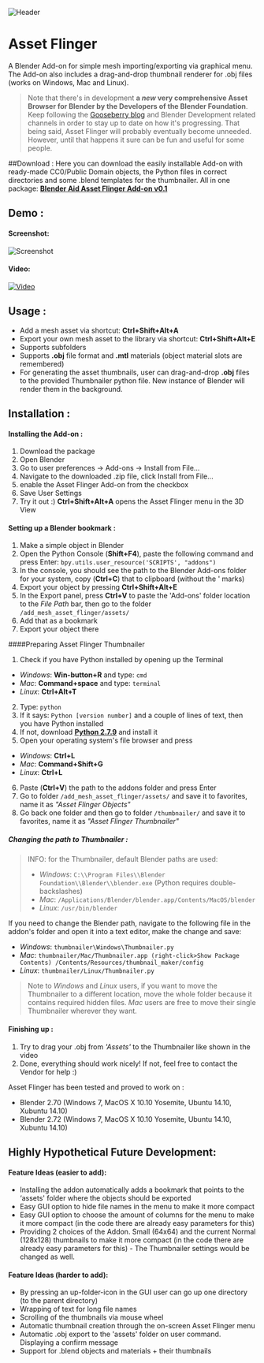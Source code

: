 ![Header](http://i.imgur.com/gp3BdlI.jpg)
# Asset Flinger
A Blender Add-on for simple mesh importing/exporting via graphical menu. 
The Add-on also includes a drag-and-drop thumbnail renderer for .obj files (works on Windows, Mac and Linux).

> Note that there's in development **a *new* very comprehensive Asset Browser for Blender by the Developers of the Blender Foundation**. Keep following the [Gooseberry blog](http://gooseberry.blender.org/) and Blender Development related channels in order to stay up to date on how it's progressing. That being said, Asset Flinger will probably eventually become unneeded. However, until that happens it sure can be fun and useful for some people.

##Download :
Here you can download the easily installable Add-on with ready-made CC0/Public Domain objects, the Python files in correct directories and some .blend templates for the thumbnailer. All in one package: **[Blender Aid Asset Flinger Add-on v0.1](http://files.manujarvinen.com/Blender_Aid/Blender_Aid_Asset_Flinger_Add-on_v0.1.zip)**

## Demo :

#### Screenshot:
![Screenshot](http://i.imgur.com/sjnjRNl.jpg)
#### Video:
<a href="http://www.the_youtube_link_when_finished" target="_blank">![Video](http://i.imgur.com/BwRkfsY.jpg)</a>

## Usage :

* Add a mesh asset via shortcut: **Ctrl+Shift+Alt+A**
* Export your own mesh asset to the library via shortcut: **Ctrl+Shift+Alt+E**
* Supports subfolders
* Supports **.obj** file format and **.mtl** materials (object material slots are remembered)
* For generating the asset thumbnails, user can drag-and-drop **.obj** files to the provided Thumbnailer python file. New instance of Blender will render them in the background.

## Installation :
#### Installing the Add-on :
1. Download the package
2. Open Blender
3. Go to user preferences -> Add-ons -> Install from File...
4. Navigate to the downloaded .zip file, click Install from File...
5. enable the Asset Flinger Add-on from the checkbox
6. Save User Settings
4. Try it out :) **Ctrl+Shift+Alt+A** opens the Asset Flinger menu in the 3D View

#### Setting up a Blender bookmark :
1. Make a simple object in Blender
2. Open the Python Console (**Shift+F4**), paste the following command and press Enter: `bpy.utils.user_resource('SCRIPTS', "addons")`
3. In the console, you should see the path to the Blender Add-ons folder for your system, copy  (**Ctrl+C**) that to clipboard (without the ' marks)
4. Export your object by pressing **Ctrl+Shift+Alt+E**
5. In the Export panel, press **Ctrl+V** to paste the 'Add-ons' folder location to the *File Path* bar, then go to the folder `/add_mesh_asset_flinger/assets/`
5. Add that as a bookmark
6. Export your object there

####Preparing Asset Flinger Thumbnailer
1. Check if you have Python installed by opening up the Terminal 
 * *Windows*: **Win-button+R** and type: `cmd`
 * *Mac*: **Command+space** and type: `terminal`
 * *Linux*: **Ctrl+Alt+T**
2. Type: `python`
3. If it says: `Python [version number]` and a couple of lines of text, then you have Python installed
4. If not, download **[Python 2.7.9](http://www.python.org)** and install it
5. Open your operating system's file browser and press
 * *Windows*: **Ctrl+L**
 * *Mac*: **Command+Shift+G**
 * *Linux*: **Ctrl+L**
6. Paste (**Ctrl+V**) the path to the addons folder and press Enter
7. Go to folder `/add_mesh_asset_flinger/assets/` and save it to favorites, name it as *"Asset Flinger Objects"*
8. Go back one folder and then go to folder `/thumbnailer/` and save it to favorites, name it as *"Asset Flinger Thumbnailer"*

##### Changing the path to Thumbnailer :
> INFO: for the Thumbnailer, default Blender paths are used:
> * *Windows*: `C:\\Program Files\\Blender Foundation\\Blender\\blender.exe` (Python requires double-backslashes)
> * *Mac*: `/Applications/Blender/blender.app/Contents/MacOS/blender`
> * *Linux*: `/usr/bin/blender`
    
If you need to change the Blender path, navigate to the following file in the addon's folder and open it into a text editor, make the change and save:
 * *Windows*: `thumbnailer\Windows\Thumbnailer.py`
 * *Mac*: `thumbnailer/Mac/Thumbnailer.app (right-click>Show Package Contents) /Contents/Resources/thumbnail_maker/config`
 * *Linux*: `thumbnailer/Linux/Thumbnailer.py`

> Note to *Windows* and *Linux* users, if you want to move the Thumbnailer to a different location, move the whole folder because it contains required hidden files. *Mac* users are free to move their single Thumbnailer wherever they want.

#### Finishing up :
1. Try to drag your .obj from *'Assets'* to the Thumbnailer like shown in the video
2. Done, everything should work nicely! If not, feel free to contact the Vendor for help :)

Asset Flinger has been tested and proved to work on :
* Blender 2.70 (Windows 7, MacOS X 10.10 Yosemite, Ubuntu 14.10, Xubuntu 14.10)
* Blender 2.72 (Windows 7, MacOS X 10.10 Yosemite, Ubuntu 14.10, Xubuntu 14.10) 

## Highly Hypothetical Future Development:

#### Feature Ideas (easier to add):
* Installing the addon automatically adds a bookmark that points to the ‘assets' folder where the objects should be exported
* Easy GUI option to hide file names in the menu to make it more compact
* Easy GUI option to choose the amount of columns for the menu to make it more compact (in the code there are already easy parameters for this)
* Providing 2 choices of the Addon. Small (64x64) and the current Normal (128x128) thumbnails to make it more compact (in the code there are already easy parameters for this) - The Thumbnailer settings would be changed as well.

#### Feature Ideas (harder to add):
* By pressing an up-folder-icon in the GUI user can go up one directory (to the parent directory)
* Wrapping of text for long file names
* Scrolling of the thumbnails via mouse wheel
* Automatic thumbnail creation through the on-screen Asset Flinger menu
* Automatic .obj export to the 'assets' folder on user command. Displaying a confirm message
* Support for .blend objects and materials + their thumbnails


